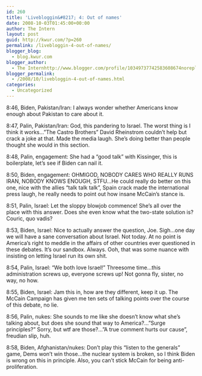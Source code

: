 ```yaml
---
id: 260
title: 'Livebloggin&#8217; 4: Out of names'
date: 2008-10-03T01:45:00+00:00
author: The Intern
layout: post
guid: http://kwur.com/?p=260
permalink: /livebloggin-4-out-of-names/
blogger_blog:
  - blog.kwur.com
blogger_author:
  - The Internhttp://www.blogger.com/profile/10349737742583608674noreply@blogger.com
blogger_permalink:
  - /2008/10/livebloggin-4-out-of-names.html
categories:
  - Uncategorized
---
```

<div class="pf-content">
  <p>
    8:46, Biden, Pakistan/Iran: I always wonder whether Americans know enough about Pakistan to care about it.
  </p>
  
  <p>
    8:47, Palin, Pakistan/Iran: God, this pandering to Israel. The worst thing is I think it works&#8230;&#8221;The Castro Brothers&#8221; David Rheinstrom couldn&#8217;t help but crack a joke at that. Made the media laugh. She&#8217;s doing better than people thought she would in this section.
  </p>
  
  <p>
    8:48, Palin, engagement: She had a &#8220;good talk&#8221; with Kissinger, this is boilerplate, let&#8217;s see if Biden can nail it.
  </p>
  
  <p>
    8:50, Biden, engagement: OHMIGOD, NOBODY CARES WHO REALLY RUNS IRAN, NOBODY KNOWS ENOUGH, STFU&#8230;He could really do better on this one, nice with the allies &#8220;talk talk talk&#8221;, Spain crack made the international press laugh, he really needs to point out how insane McCain&#8217;s stance is.
  </p>
  
  <p>
    8:51, Palin, Israel: Let the sloppy blowjob commence! She&#8217;s all over the place with this answer. Does she even know what the two-state solution is? Couric, quo vadis?
  </p>
  
  <p>
    8:53, Biden, Israel: Nice to actually answer the question, Joe. Sigh&#8230;one day we will have a sane conversation about Israel. Not today. At no point is America&#8217;s right to meddle in the affairs of other countries ever questioned in these debates. It&#8217;s our sandbox. Always. Ooh, that was some nuance with insisting on letting Israel run its own shit.
  </p>
  
  <p>
    8:54, Palin, Israel: &#8220;We both love Israel!&#8221; Threesome time&#8230;this administration screws up, everyone screws up! Not gonna fly, sister, no way, no how.
  </p>
  
  <p>
    8:55, Biden, Israel: Jam this in, how are they different, keep it up. The McCain Campaign has given me ten sets of talking points over the course of this debate, no lie.
  </p>
  
  <p>
    8:56, Palin, nukes: She sounds to me like she doesn&#8217;t know what she&#8217;s talking about, but does she sound that way to America?&#8230;&#8221;Surge principles?&#8221; Sorry, but wtf are those?&#8230;&#8221;A true comment hurts our cause&#8221;, freudian slip, huh.
  </p>
  
  <p>
    8:58, Biden, Afghanistan/nukes: Don&#8217;t play this &#8220;listen to the generals&#8221; game, Dems won&#8217;t win those&#8230;the nuclear system is broken, so I think Biden is wrong on this in principle. Also, you can&#8217;t stick McCain for being anti-proliferation.
  </p>
</div>